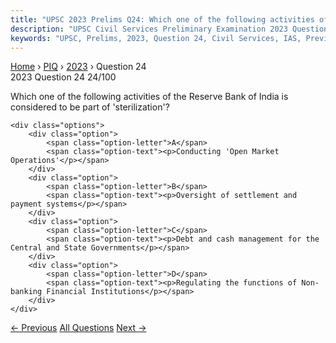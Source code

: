 ```yaml
---
title: "UPSC 2023 Prelims Q24: Which one of the following activities of the Reserve Bank of..."
description: "UPSC Civil Services Preliminary Examination 2023 Question 24 with options and answer"
keywords: "UPSC, Prelims, 2023, Question 24, Civil Services, IAS, Previous Year Questions"
---
```


<nav class="breadcrumb">
    <a href="../../">Home</a>
    <span>›</span>
    <a href="../">PIQ</a>
    <span>›</span>
    <a href="./">2023</a>
    <span>›</span>
    <span>Question 24</span>
</nav>

<div class="question-header">
    <div class="question-meta">
        <span class="year-badge">2023</span>
        <span class="question-number">Question 24</span>
        <span class="progress">24/100</span>
    </div>
    <div class="progress-bar">
        <div class="progress-fill" style="width: 24.0%"></div>
    </div>
</div>

<div class="question-content">
    <div class="question-text">
        <p>Which one of the following activities of the Reserve Bank of India is considered to be part of 'sterilization'?</p>
    </div>
    
    <div class="options">
        <div class="option">
            <span class="option-letter">A</span>
            <span class="option-text"><p>Conducting 'Open Market Operations'</p></span>
        </div>
        <div class="option">
            <span class="option-letter">B</span>
            <span class="option-text"><p>Oversight of settlement and payment systems</p></span>
        </div>
        <div class="option">
            <span class="option-letter">C</span>
            <span class="option-text"><p>Debt and cash management for the Central and State Governments</p></span>
        </div>
        <div class="option">
            <span class="option-letter">D</span>
            <span class="option-text"><p>Regulating the functions of Non-banking Financial Institutions</p></span>
        </div>
    </div>
</div>

<div class="question-nav">
    <a href="../q023-consider-the-following-statements-statement-i-carb/" class="nav-btn prev">← Previous</a>
    <a href="../" class="nav-btn center">All Questions</a>
    <a href="../q025-consider-the-following-markets-1-government-bond-m/" class="nav-btn next">Next →</a>
</div>
